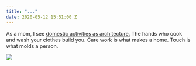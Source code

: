 ```yaml
---
title: "..."
date: 2020-05-12 15:51:00 Z
---
```


As a mom, I see [domestic activities as
architecture.](http://www.isipkwago.com/thirdspace/washingdisheswithyou/2) The hands who cook and wash your clothes
build you. Care work is what makes a home.
Touch is what molds a person.

<img src="../uploads/wdwy2.jpg/">
